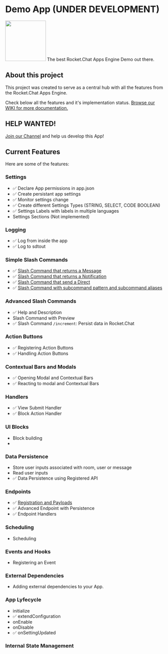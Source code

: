# Demo App (UNDER DEVELOPMENT)
<img src="icon.png" width="128"/>
The best Rocket.Chat Apps Engine Demo out there.

## About this project
This project was created to serve as a central hub with all the features from the Rocket.Chat Apps Engine. 

Check below all the features and it's implementation status. [Browse our WIKI for more documentation.](https://github.com/RocketChat/Rocket.Chat.Demo.App/wiki)

## HELP WANTED!
[Join our Channel](https://open.rocket.chat/channel/Demo-App) and help us develop this App!


## Current Features
Here are some of the features:

### Settings
  - ✅ Declare App permissions in app.json
  - ✅ Create persistant app settings
  - ✅ Monitor settings change
  - ✅ Create different Settings Types (STRING, SELECT, CODE BOOLEAN)
  - ✅ Settings Labels with labels in multiple languages
  - Settings Sections (Not implemented)

### Logging
  - ✅ Log from inside the app
  - ✅ Log to sdtout

### Simple Slash Commands
  - ✅ [Slash Command that returns a Message](https://github.com/RocketChat/Rocket.Chat.Demo.App/wiki/Example-Slash-Command#message-example)
  - ✅ [Slash Command that returns a Notification](https://github.com/RocketChat/Rocket.Chat.Demo.App/wiki/Example-Slash-Command#notification-example)
  - ✅ [Slash Command that send a Direct](https://github.com/RocketChat/Rocket.Chat.Demo.App/wiki/Example-Slash-Command#direct-example) 
  - ✅ [Slash Command with subcommand pattern and subcommand aliases](https://github.com/RocketChat/Rocket.Chat.Demo.App/wiki/Example-Slash-Command#some-good-practices) 

### Advanced Slash Commands
  - ✅ Help and Description
  - Slash Command with Preview
  - ✅ Slash Command `/increment`: Persist data in Rocket.Chat
  
### Action Buttons
  - ✅ Registering Action Buttons
  - ✅ Handling Action Buttons

### Contextual Bars and Modals
- ✅ Opening Modal and Contextual Bars
- ✅ Reacting to modal and Contextual Bars

### Handlers
- ✅ View Submit Handler
- ✅ Block Action Handler

### UI Blocks
  - Block building
  - 
### Data Persistence
- Store user inputs associated with room, user or message
- Read user inputs
- ✅ Data Persistence using Registered API

### Endpoints
- ✅ [Registration and Payloads](https://github.com/RocketChat/Rocket.Chat.Demo.App/wiki/Simple-API-Endpoint)
- ✅ Advanced Endpoint with Persistence
- ✅ Endpoint Handlers

### Scheduling
- Scheduling

### Events and Hooks
- Registering an Event

### External Dependencies
- Adding external dependencies to your App.

### App Lyfecycle
- initialize
- ✅ extendConfiguration
- onEnable
- onDisable
- ✅ onSettingUpdated

### Internal State Management

